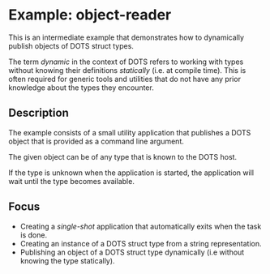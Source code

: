 # Example: object-reader

This is an intermediate example that demonstrates how to dynamically publish objects of DOTS struct types.

The term *dynamic* in the context of DOTS refers to working with types without knowing their definitions *statically* (i.e. at compile time). This is often required for generic tools and utilities that do not have any prior knowledge about the types they encounter.

## Description

The example consists of a small utility application that publishes a DOTS object that is provided as a command line argument.

The given object can be of any type that is known to the DOTS host.

If the type is unknown when the application is started, the application will wait until the type becomes available.

## Focus

* Creating a *single-shot* application that automatically exits when the task is done.
* Creating an instance of a DOTS struct type from a string representation.
* Publishing an object of a DOTS struct type dynamically (i.e without knowing the type statically).
